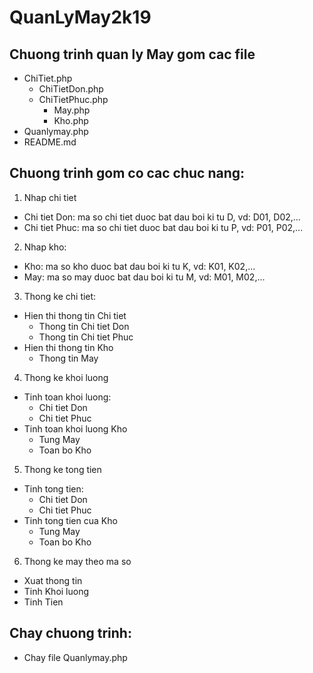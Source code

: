 # QuanLyMay2k19
## Chuong trinh quan ly May gom cac file
* ChiTiet.php
  * ChiTietDon.php
  * ChiTietPhuc.php
    * May.php
     * Kho.php
* Quanlymay.php
* README.md
## Chuong trinh gom co cac chuc nang:
1. Nhap chi tiet
  * Chi tiet Don: ma so chi tiet duoc bat dau boi ki tu D, vd: D01, D02,...
  * Chi tiet Phuc: ma so chi tiet duoc bat dau boi ki tu P, vd: P01, P02,...
2. Nhap kho:
  * Kho: ma so kho duoc bat dau boi ki tu K, vd: K01, K02,...
  * May: ma so may duoc bat dau boi ki tu M, vd: M01, M02,...  
3. Thong ke chi tiet:
  * Hien thi thong tin Chi tiet
    * Thong tin Chi tiet Don
    * Thong tin Chi tiet Phuc
  * Hien thi thong tin Kho
    * Thong tin May
4. Thong ke khoi luong
  * Tinh toan khoi luong:
    * Chi tiet Don
    * Chi tiet Phuc
  * Tinh toan khoi luong Kho
    * Tung May
    * Toan bo Kho
5. Thong ke tong tien
  * Tinh tong tien:
    * Chi tiet Don
    * Chi tiet Phuc
  * Tinh tong tien cua Kho
    * Tung May
    * Toan bo Kho
6. Thong ke may theo ma so
 * Xuat thong tin
 * Tinh Khoi luong
 * Tinh Tien 
## Chay chuong trinh:
* Chay file Quanlymay.php        